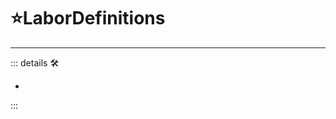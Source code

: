 # ⭐<labos>LaborDefinitions</labos>

---

<!-- =================================================== -->
<!-- =================================================== -->
<!-- =================================================== -->
<!-- =================================================== -->
<!-- =================================================== -->
::: details 🛠

-

:::
